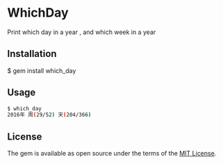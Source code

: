 # WhichDay

Print which day in a year , and which week in a year

## Installation

$ gem install which_day

## Usage

```sh
$ which_day
2016年 周(29/52) 天(204/366)
```

## License

The gem is available as open source under the terms of the [MIT License](http://opensource.org/licenses/MIT).

